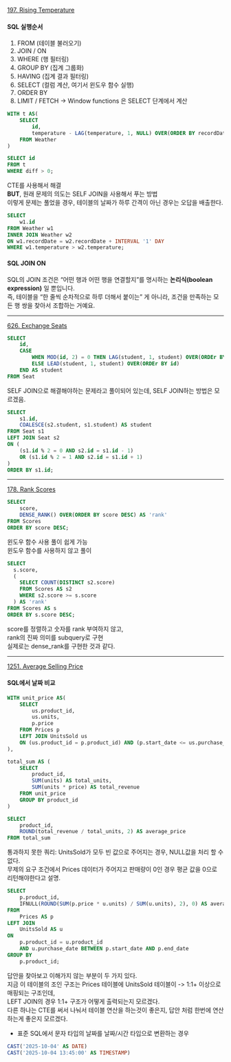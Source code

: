[197. Rising Temperature](https://leetcode.com/problems/rising-temperature/description/)
#### SQL 실행순서
1. FROM (테이블 불러오기)
2. JOIN / ON
3. WHERE (행 필터링)
4. GROUP BY (집계 그룹화)
5. HAVING (집계 결과 필터링)
6. SELECT (컬럼 계산, 여기서 윈도우 함수 실행)
7. ORDER BY
8. LIMIT / FETCH
-> Window functions 은 SELECT 단계에서 계산
```sql
WITH t AS(
    SELECT
        id,
        temperature - LAG(temperature, 1, NULL) OVER(ORDER BY recordDate) as diff
    FROM Weather
)

SELECT id
FROM t
WHERE diff > 0;
```
CTE를 사용해서 해결   
**BUT**, 원래 문제의 의도는 SELF JOIN을 사용해서 푸는 방법   
이렇게 문제는 풀었을 경우, 테이블의 날짜가 하루 간격이 아닌 경우는 오답을 배출한다.   
```sql
SELECT
    w1.id
FROM Weather w1
INNER JOIN Weather w2
ON w1.recordDate = w2.recordDate + INTERVAL '1' DAY
WHERE w1.temperature > w2.temperature;
```
#### SQL JOIN ON   
SQL의 JOIN 조건은 “어떤 행과 어떤 행을 연결할지”를 명시하는 **논리식(boolean expression)** 일 뿐입니다.   
즉, 테이블을 “한 줄씩 순차적으로 하루 더해서 붙이는” 게 아니라, 조건을 만족하는 모든 행 쌍을 찾아서 조합하는 거예요.   


------


[626. Exchange Seats](https://leetcode.com/problems/exchange-seats/description/)   
```sql
SELECT
    id,
    CASE
        WHEN MOD(id, 2) = 0 THEN LAG(student, 1, student) OVER(ORDEr BY id)
        ELSE LEAD(student, 1, student) OVER(ORDEr BY id)
    END AS student
FROM Seat
```
SELF JOIN으로 해결해야하는 문제라고 풀이되어 있는데, SELF JOIN하는 방법은 모르겠음.   
```sql
SELECT
    s1.id,
    COALESCE(s2.student, s1.student) AS student
FROM Seat s1
LEFT JOIN Seat s2
ON (
    (s1.id % 2 = 0 AND s2.id = s1.id - 1)
    OR (s1.id % 2 = 1 AND s2.id = s1.id + 1)
)
ORDER BY s1.id;
```


------


[178. Rank Scores](https://leetcode.com/problems/rank-scores/description/)   
```sql
SELECT
    score,
    DENSE_RANK() OVER(ORDER BY score DESC) AS 'rank'
FROM Scores
ORDER BY score DESC;
```
윈도우 함수 사용 풀이 쉽게 가능   
윈도우 함수를 사용하지 않고 풀이   
```sql
SELECT
  s.score,
  (
    SELECT COUNT(DISTINCT s2.score)
    FROM Scores AS s2
    WHERE s2.score >= s.score
  ) AS 'rank'
FROM Scores AS s
ORDER BY s.score DESC;
```   
score를 정렬하고 숫자를 rank 부여하지 않고,   
rank의 진짜 의미를 subquery로 구현   
실제로는 dense_rank를 구현한 것과 같다.   


------


[1251. Average Selling Price](https://leetcode.com/problems/average-selling-price/description/)   
#### SQL에서 날짜 비교   
```sql
WITH unit_price AS(
    SELECT
        us.product_id,
        us.units,
        p.price
    FROM Prices p
    LEFT JOIN UnitsSold us
    ON (us.product_id = p.product_id) AND (p.start_date <= us.purchase_date) AND (p.end_date >= us.purchase_date)
),

total_sum AS (
    SELECT
        product_id,
        SUM(units) AS total_units,
        SUM(units * price) AS total_revenue
    FROM unit_price
    GROUP BY product_id
)

SELECT
    product_id,
    ROUND(total_revenue / total_units, 2) AS average_price
FROM total_sum
```
통과하지 못한 쿼리: UnitsSold가 모두 빈 값으로 주어지는 경우, NULL값을 처리 할 수 없다.   
무제의 요구 조건에서 Prices 데이터가 주어지고 판매량이 0인 경우 평균 값을 0으로 리턴해야한다고 설명.   
```sql
SELECT
    p.product_id,
    IFNULL(ROUND(SUM(p.price * u.units) / SUM(u.units), 2), 0) AS average_price
FROM
    Prices AS p
LEFT JOIN
    UnitsSold AS u
ON
    p.product_id = u.product_id
    AND u.purchase_date BETWEEN p.start_date AND p.end_date
GROUP BY
    p.product_id;
```
답안을 찾아보고 이해가지 않는 부분이 두 가지 있다.   
지금 이 테이블의 조인 구조는 Prices 테이블에 UnitsSold 테이블이 -> 1:1+ 이상으로 매핑되는 구조인데,   
LEFT JOIN의 경우 1:1+ 구조가 어떻게 출력되는지 모르겠다.   
다른 하나는 CTE를 써서 나눠서 테이블 연산을 하는것이 좋은지, 답안 처럼 한번에 연산하는게 좋은지 모르겠다.   
- 표준 SQL에서 문자 타입의 날짜를 날짜/시간 타입으로 변환하는 경우
```sql
CAST('2025-10-04' AS DATE)
CAST('2025-10-04 13:45:00' AS TIMESTAMP)
```
